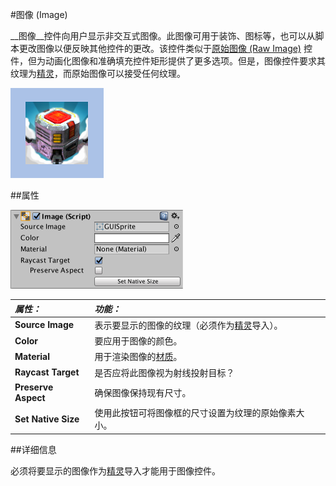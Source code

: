 #图像 (Image)

__图像__控件向用户显示非交互式图像。此图像可用于装饰、图标等，也可以从脚本更改图像以便反映其他控件的更改。该控件类似于[原始图像 (Raw Image)](script-RawImage.html) 控件，但为动画化图像和准确填充控件矩形提供了更多选项。但是，图像控件要求其纹理为[精灵](class-TextureImporter.html)，而原始图像可以接受任何纹理。

![图像控件](../uploads/Main/ImageCtrlExample.png)

##属性

![](../uploads/Main/UI_ImageInspector.png) 

|**_属性：_** |**_功能：_** |
|:---|:---|
|__Source Image__ | 表示要显示的图像的纹理（必须作为[精灵](class-TextureImporter.html)导入）。 |
|__Color__ | 要应用于图像的颜色。 |
|__Material__ | 用于渲染图像的[材质](class-Material.html)。 |
|__Raycast Target__ | 是否应将此图像视为射线投射目标？ |
|__Preserve Aspect__ | 确保图像保持现有尺寸。  |
|__Set Native Size__ | 使用此按钮可将图像框的尺寸设置为纹理的原始像素大小。 |


##详细信息

必须将要显示的图像作为[精灵](class-TextureImporter.html)导入才能用于图像控件。
